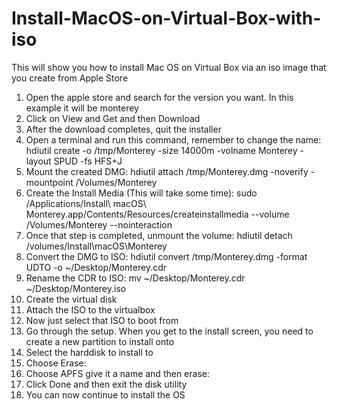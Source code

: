 # Install-MacOS-on-Virtual-Box-with-iso
This will show you how to install Mac OS on Virtual Box via an iso image that you create from Apple Store

1. Open the apple store and search for the version you want.  In this example it will be monterey 
2. Click on View and Get and then Download
3. After the download completes, quit the installer
4. Open a terminal and run this command, remember to change the name: hdiutil create -o /tmp/Monterey -size 14000m -volname Monterey -layout SPUD -fs HFS+J
5. Mount the created DMG: hdiutil attach /tmp/Monterey.dmg -noverify -mountpoint /Volumes/Monterey
6. Create the Install Media (This will take some time): sudo /Applications/Install\ macOS\ Monterey.app/Contents/Resources/createinstallmedia --volume /Volumes/Monterey --nointeraction
7. Once that step is completed, unmount the volume: hdiutil detach /volumes/Install\macOS\Monterey
8. Convert the DMG to ISO: hdiutil convert /tmp/Monterey.dmg -format UDTO -o ~/Desktop/Monterey.cdr
9. Rename the CDR to ISO: mv ~/Desktop/Monterey.cdr ~/Desktop/Monterey.iso
10. Create the virtual disk
11. Attach the ISO to the virtualbox
12. Now just select that ISO to boot from
13. Go through the setup.  When you get to the install screen, you need to create a new partition to install onto 
14. Select the harddisk to install to 
15. Choose Erase: 
16. Choose APFS give it a name and then erase: 
17. Click Done and then exit the disk utility
18. You can now continue to install the OS
